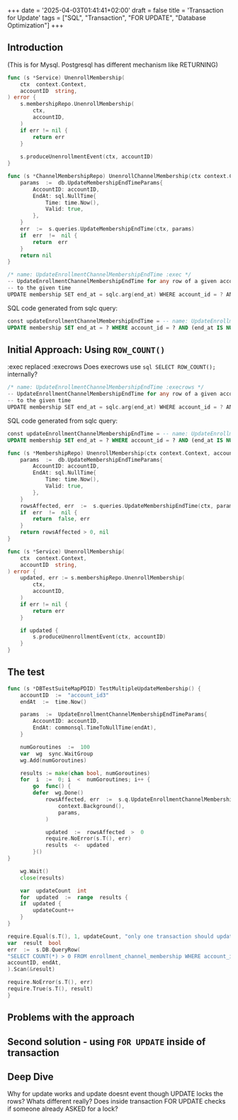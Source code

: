 +++
date = '2025-04-03T01:41:41+02:00'
draft = false
title = 'Transaction for Update'
tags = ["SQL", "Transaction", "FOR UPDATE", "Database Optimization"]
+++

## Introduction

(This is for Mysql. Postgresql has different mechanism like RETURNING)

```go
func (s *Service) UnenrollMembership(
	ctx  context.Context,
	accountID  string,
) error {
	s.membershipRepo.UnenrollMembership(
		ctx,
		accountID,
	)
	if err != nil {
		return err
	}
	
	s.produceUnenrollmentEvent(ctx, accountID)
}

func (s *ChannelMembershipRepo) UnenrollChannelMembership(ctx context.Context, accountID string) error {
	params  :=  db.UpdateMembershipEndTimeParams{
		AccountID: accountID,
		EndAt: sql.NullTime{
			Time: time.Now(),
			Valid: true,
		},
	}
	err  :=  s.queries.UpdateMembershipEndTime(ctx, params)
	if  err  !=  nil {
		return  err
	}
	return nil
}

/* name: UpdateEnrollmentChannelMembershipEndTime :exec */ 
-- UpdateEnrollmentChannelMembershipEndTime for any row of a given account_id with NULL end_time, updates the end_time 
-- to the given time 
UPDATE membership SET end_at = sqlc.arg(end_at) WHERE account_id = ? AND (end_at IS NULL OR end_at > sqlc.arg(end_at));

```
SQL code generated from sqlc query:
```sql
const updateEnrollmentChannelMembershipEndTime = -- name: UpdateEnrollmentChannelMembershipEndTime :exec
UPDATE membership SET end_at = ? WHERE account_id = ? AND (end_at IS NULL OR end_at > ?)
```
 
## Initial Approach: Using `ROW_COUNT()`

:exec replaced  :execrows
 Does execrows use ```sql SELECT ROW_COUNT();``` internally?
```go
/* name: UpdateEnrollmentChannelMembershipEndTime :execrows */ 
-- UpdateEnrollmentChannelMembershipEndTime for any row of a given account_id with NULL end_time, updates the end_time 
-- to the given time 
UPDATE membership SET end_at = sqlc.arg(end_at) WHERE account_id = ? AND (end_at IS NULL OR end_at > sqlc.arg(end_at));
```

SQL code generated from sqlc query:
```sql
const updateEnrollmentChannelMembershipEndTime = -- name: UpdateEnrollmentChannelMembershipEndTime :execrows
UPDATE membership SET end_at = ? WHERE account_id = ? AND (end_at IS NULL OR end_at > ?)
```

```go
func (s *MembershipRepo) UnenrollMembership(ctx context.Context, accountID string) (bool, error) {
	params  :=  db.UpdateMembershipEndTimeParams{
		AccountID: accountID,
		EndAt: sql.NullTime{
			Time: time.Now(),
			Valid: true,
		},
	}
	rowsAffected, err  :=  s.queries.UpdateMembershipEndTime(ctx, params)
	if  err  !=  nil {
		return  false, err
	}
	return rowsAffected > 0, nil
}

func (s *Service) UnenrollMembership(
	ctx  context.Context,
	accountID  string,
) error {
	updated, err := s.membershipRepo.UnenrollMembership(
		ctx,
		accountID,
	)
	if err != nil {
		return err
	}

	if updated {
		s.produceUnenrollmentEvent(ctx, accountID)
	}
}

```
 
  ## The test

```go
func (s *DBTestSuiteMapPDID) TestMultipleUpdateMembership() {
	accountID  :=  "account_id3"
	endAt  :=  time.Now()

	params  :=  UpdateEnrollmentChannelMembershipEndTimeParams{
		AccountID: accountID,
		EndAt: commonsql.TimeToNullTime(endAt),
	}

	numGoroutines  :=  100
	var  wg  sync.WaitGroup
	wg.Add(numGoroutines)

	results := make(chan bool, numGoroutines)
	for  i  :=  0; i  <  numGoroutines; i++ {
		go  func() {
		defer  wg.Done()
			rowsAffected, err  :=  s.q.UpdateEnrollmentChannelMembershipEndTime(
				context.Background(),
				params,
			)

			updated  :=  rowsAffected  >  0
			require.NoError(s.T(), err)
			results  <-  updated
		}()
}

	wg.Wait()
	close(results)

	var  updateCount  int
	for  updated  :=  range  results {
	if  updated {
		updateCount++
	}
}

require.Equal(s.T(), 1, updateCount, "only one transaction should update the row")
var  result  bool
err  :=  s.DB.QueryRow(
"SELECT COUNT(*) > 0 FROM enrollment_channel_membership WHERE account_id = ? AND end_at = ?",
accountID, endAt,
).Scan(&result)

require.NoError(s.T(), err)
require.True(s.T(), result)
}
```
  
 ## Problems with the approach

 ## Second solution - using  `FOR UPDATE` inside of transaction

## Deep Dive 

Why for update works and update doesnt event though UPDATE locks the rows? Whats different really? Does inside transaction FOR UPDATE checks if someone already ASKED for a lock?